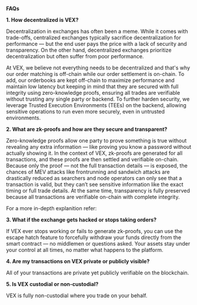 **FAQs**

**1. How decentralized is VEX?**

Decentralization in exchanges has often been a meme. While it comes with trade-offs, centralized exchanges typically sacrifice decentralization for performance — but the end user pays the price with a lack of security and transparency. On the other hand, decentralized exchanges prioritize decentralization but often suffer from poor performance.

At VEX, we believe not everything needs to be decentralized and that's why our order matching is off-chain while our order settlement is on-chain. To add, our orderbooks are kept off-chain to maximize performance and maintain low latency but keeping in mind that they are secured with full integrity using zero-knowledge proofs, ensuring all trades are verifiable without trusting any single party or backend. To further harden security, we leverage Trusted Execution Environments (TEEs) on the backend, allowing sensitive operations to run even more securely, even in untrusted environments.

**2. What are zk-proofs and how are they secure and transparent?**

Zero-knowledge proofs allow one party to prove something is true without revealing any extra information — like proving you know a password without actually showing it. In the context of VEX, zk-proofs are generated for all transactions, and these proofs are then settled and verifiable on-chain. Because only the proof — not the full transaction details — is exposed, the chances of MEV attacks like frontrunning and sandwich attacks are drastically reduced as searchers and node operators can only see that a transaction is valid, but they can’t see sensitive information like the exact timing or full trade details. At the same time, transparency is fully preserved because all transactions are verifiable on-chain with complete integrity.

For a more in-depth explanition refer: 

**3. What if the exchange gets hacked or stops taking orders?**

If VEX ever stops working or fails to generate zk-proofs, you can use the escape hatch feature to forcefully withdraw your funds directly from the smart contract — no middlemen or questions asked. Your assets stay under your control at all times, no matter what happens to the platform.

**4. Are my transactions on VEX private or publicly visible?**

All of your transactions are private yet publicly verifiable on the blockchain. 

**5. Is VEX custodial or non-custodial?**

VEX is fully non-custodial where you trade on your behalf. 

